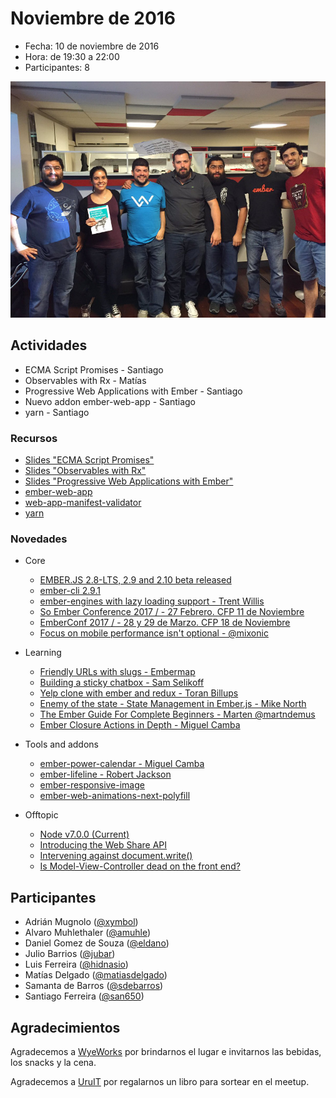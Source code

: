 # Noviembre de 2016

* Fecha: 10 de noviembre de 2016
* Hora: de 19:30 a 22:00
* Participantes: 8

![ganadora sorteo](./photo.jpg)

## Actividades

* ECMA Script Promises - Santiago
* Observables with Rx - Matías
* Progressive Web Applications with Ember - Santiago
* Nuevo addon ember-web-app - Santiago
* yarn - Santiago

### Recursos

* [Slides "ECMA Script Promises"](http://files.meetup.com/12641372/promises%20-%20walkthrough.pdf)
* [Slides "Observables with Rx"](http://files.meetup.com/12641372/Observables%20-%20Rx.pdf)
* [Slides "Progressive Web Applications with Ember"](http://files.meetup.com/12641372/Progressive%20Web%20Application%20with%20Ember.pdf)
* [ember-web-app](https://github.com/san650/ember-web-app)
* [web-app-manifest-validator](https://github.com/san650/web-app-manifest-validator)
* [yarn](https://yarnpkg.com/)

### Novedades

* Core
  * [EMBER.JS 2.8-LTS, 2.9 and 2.10 beta released](http://emberjs.com/blog/2016/10/17/ember-2-9-released.html)
  * [ember-cli 2.9.1](https://github.com/ember-cli/ember-cli/releases/tag/v2.9.1)
  * [ember-engines with lazy loading support - Trent Willis](https://twitter.com/trentmwillis/status/791061764905414656)
  * [So Ember Conference 2017 / - 27 Febrero. CFP 11 de Noviembre](http://soember.com/)
  * [EmberConf 2017 / - 28 y 29 de Marzo. CFP 18 de Noviembre](http://emberconf.com/)
  * [Focus on mobile performance isn't optional - @mixonic](https://twitter.com/mixonic/status/790324055660388352)

* Learning
  * [Friendly URLs with slugs - Embermap](https://embermap.com/video/friendly-urls-with-slugs)
  * [Building a sticky chatbox - Sam Selikoff](https://blog.embermap.com/building-a-sticky-chatbox-3d50272c2e0c)
  * [Yelp clone with ember and redux - Toran Billups](https://twitter.com/toranb/status/793085614715506688)
  * [Enemy of the state - State Management in Ember.js - Mike North](https://www.youtube.com/watch?v=XYCCU53JdgM)
  * [The Ember Guide For Complete Beginners - Marten @martndemus](https://martndemus.github.io/ember-guides-for-complete-beginners/)
  * [Ember Closure Actions in Depth - Miguel Camba](http://miguelcamba.com/blog/2016/01/24/ember-closure-actions-in-depth/)

* Tools and addons
  * [ember-power-calendar - Miguel Camba](http://www.ember-power-calendar.com/)
  * [ember-lifeline - Robert Jackson](https://github.com/rwjblue/ember-lifeline#ember-lifeline)
  * [ember-responsive-image](https://github.com/kaliber5/ember-responsive-image#ember-responsive-image)
  * [ember-web-animations-next-polyfill](https://github.com/BrianSipple/ember-web-animations-next-polyfill#ember-web-animations-next-polyfill)

* Offtopic
  * [Node v7.0.0 (Current)](https://nodejs.org/en/blog/release/v7.0.0/)
  * [Introducing the Web Share API](https://developers.google.com/web/updates/2016/10/navigator-share)
  * [Intervening against document.write()](https://developers.google.com/web/updates/2016/08/removing-document-write)
  * [Is Model-View-Controller dead on the front end?](https://medium.freecodecamp.com/is-mvc-dead-for-the-frontend-35b4d1fe39ec)

## Participantes

* Adrián Mugnolo ([@xymbol](https://github.com/xymbol))
* Alvaro Muhlethaler ([@amuhle](https://github.com/amuhle))
* Daniel Gomez de Souza ([@eldano](https://github.com/eldano))
* Julio Barrios ([@jubar](https://github.com/jubar))
* Luis Ferreira ([@hidnasio](https://github.com/hidnasio))
* Matías Delgado ([@matiasdelgado](https://github.com/matiasdelgado))
* Samanta de Barros ([@sdebarros](https://github.com/sdebarros))
* Santiago Ferreira ([@san650](https://github.com/san650))

## Agradecimientos

Agradecemos a [WyeWorks](https://wyeworks.com/) por brindarnos el lugar e
invitarnos las bebidas, los snacks y la cena.

Agradecemos a [UruIT](https://uruit.com/) por regalarnos un libro para sortear
en el meetup.
